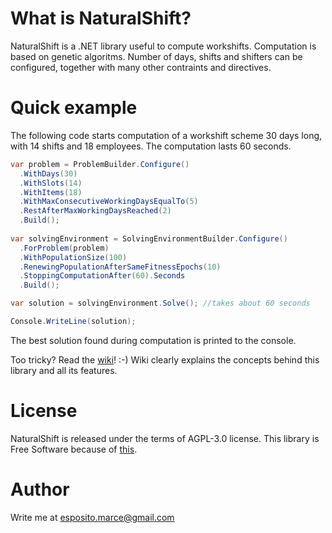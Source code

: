 # What is NaturalShift?
NaturalShift is a .NET library useful to compute workshifts. Computation is based on genetic algoritms. Number of days, shifts and shifters can be configured, together with many other contraints and directives.

# Quick example
The following code starts computation of a workshift scheme 30 days long, with 14 shifts and 18 employees. The computation lasts 60 seconds.

```C#
var problem = ProblemBuilder.Configure()
  .WithDays(30)
  .WithSlots(14)
  .WithItems(18)
  .WithMaxConsecutiveWorkingDaysEqualTo(5)
  .RestAfterMaxWorkingDaysReached(2)
  .Build();
  
var solvingEnvironment = SolvingEnvironmentBuilder.Configure()
  .ForProblem(problem)
  .WithPopulationSize(100)
  .RenewingPopulationAfterSameFitnessEpochs(10)
  .StoppingComputationAfter(60).Seconds
  .Build();

var solution = solvingEnvironment.Solve(); //takes about 60 seconds

Console.WriteLine(solution);
```

The best solution found during computation is printed to the console.

Too tricky? Read the [wiki](https://github.com/supix/NaturalShift/wiki)! :-)
Wiki clearly explains the concepts behind this library and all its features.

# License
NaturalShift is released under the terms of AGPL-3.0 license. This library is Free Software because of [this](https://www.youtube.com/watch?v=DjqGvUcPDZs).

# Author
Write me at esposito.marce@gmail.com
